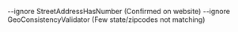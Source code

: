 --ignore StreetAddressHasNumber (Confirmed on website)
--ignore GeoConsistencyValidator (Few state/zipcodes not matching)
